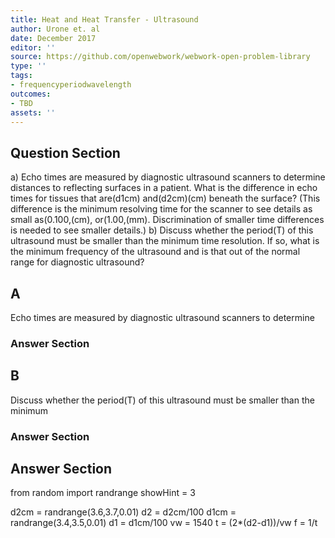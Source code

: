 ```yaml
---
title: Heat and Heat Transfer - Ultrasound
author: Urone et. al
date: December 2017
editor: ''
source: https://github.com/openwebwork/webwork-open-problem-library
type: ''
tags:
- frequencyperiodwavelength
outcomes:
- TBD
assets: ''
---
```


## Question Section 

a) Echo times are measured by diagnostic ultrasound scanners to determine
distances to reflecting surfaces in a patient. What is the difference in echo times for
tissues that are(d1cm) and(d2cm)(cm) beneath the surface? (This difference is the
minimum resolving time for the scanner to see details as small as(0.100,(cm), or(1.00,(mm). Discrimination of smaller time differences is needed to see smaller details.) 
b) Discuss whether the period(T) of this ultrasound must be smaller than the minimum
time resolution. If so, what is the minimum frequency of the ultrasound and is that out
of the normal range for diagnostic ultrasound?
## A
Echo times are measured by diagnostic ultrasound scanners to determine
### Answer Section
## B
Discuss whether the period(T) of this ultrasound must be smaller than the minimum
### Answer Section


## Answer Section

from random import randrange
showHint = 3

d2cm = randrange(3.6,3.7,0.01)
d2 = d2cm/100
d1cm = randrange(3.4,3.5,0.01)
d1 = d1cm/100
vw = 1540
t = (2*(d2-d1))/vw
f = 1/t